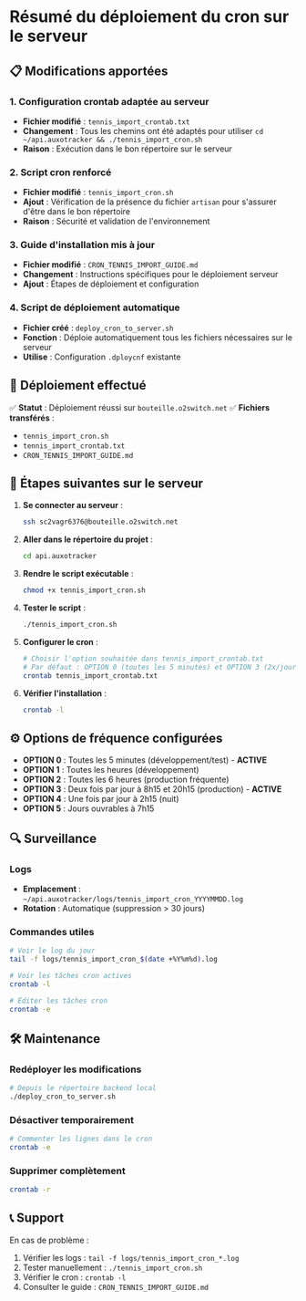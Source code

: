 # Résumé du déploiement du cron sur le serveur

## 📋 Modifications apportées

### 1. Configuration crontab adaptée au serveur
- **Fichier modifié** : `tennis_import_crontab.txt`
- **Changement** : Tous les chemins ont été adaptés pour utiliser `cd ~/api.auxotracker && ./tennis_import_cron.sh`
- **Raison** : Exécution dans le bon répertoire sur le serveur

### 2. Script cron renforcé
- **Fichier modifié** : `tennis_import_cron.sh`
- **Ajout** : Vérification de la présence du fichier `artisan` pour s'assurer d'être dans le bon répertoire
- **Raison** : Sécurité et validation de l'environnement

### 3. Guide d'installation mis à jour
- **Fichier modifié** : `CRON_TENNIS_IMPORT_GUIDE.md`
- **Changement** : Instructions spécifiques pour le déploiement serveur
- **Ajout** : Étapes de déploiement et configuration

### 4. Script de déploiement automatique
- **Fichier créé** : `deploy_cron_to_server.sh`
- **Fonction** : Déploie automatiquement tous les fichiers nécessaires sur le serveur
- **Utilise** : Configuration `.dploycnf` existante

## 🚀 Déploiement effectué

✅ **Statut** : Déploiement réussi sur `bouteille.o2switch.net`
✅ **Fichiers transférés** :
- `tennis_import_cron.sh`
- `tennis_import_crontab.txt`
- `CRON_TENNIS_IMPORT_GUIDE.md`

## 📝 Étapes suivantes sur le serveur

1. **Se connecter au serveur** :
   ```bash
   ssh sc2vagr6376@bouteille.o2switch.net
   ```

2. **Aller dans le répertoire du projet** :
   ```bash
   cd api.auxotracker
   ```

3. **Rendre le script exécutable** :
   ```bash
   chmod +x tennis_import_cron.sh
   ```

4. **Tester le script** :
   ```bash
   ./tennis_import_cron.sh
   ```

5. **Configurer le cron** :
   ```bash
   # Choisir l'option souhaitée dans tennis_import_crontab.txt
   # Par défaut : OPTION 0 (toutes les 5 minutes) et OPTION 3 (2x/jour) sont actives
   crontab tennis_import_crontab.txt
   ```

6. **Vérifier l'installation** :
   ```bash
   crontab -l
   ```

## ⚙️ Options de fréquence configurées

- **OPTION 0** : Toutes les 5 minutes (développement/test) - **ACTIVE**
- **OPTION 1** : Toutes les heures (développement)
- **OPTION 2** : Toutes les 6 heures (production fréquente)
- **OPTION 3** : Deux fois par jour à 8h15 et 20h15 (production) - **ACTIVE**
- **OPTION 4** : Une fois par jour à 2h15 (nuit)
- **OPTION 5** : Jours ouvrables à 7h15

## 🔍 Surveillance

### Logs
- **Emplacement** : `~/api.auxotracker/logs/tennis_import_cron_YYYYMMDD.log`
- **Rotation** : Automatique (suppression > 30 jours)

### Commandes utiles
```bash
# Voir le log du jour
tail -f logs/tennis_import_cron_$(date +%Y%m%d).log

# Voir les tâches cron actives
crontab -l

# Éditer les tâches cron
crontab -e
```

## 🛠️ Maintenance

### Redéployer les modifications
```bash
# Depuis le répertoire backend local
./deploy_cron_to_server.sh
```

### Désactiver temporairement
```bash
# Commenter les lignes dans le cron
crontab -e
```

### Supprimer complètement
```bash
crontab -r
```

## 📞 Support

En cas de problème :
1. Vérifier les logs : `tail -f logs/tennis_import_cron_*.log`
2. Tester manuellement : `./tennis_import_cron.sh`
3. Vérifier le cron : `crontab -l`
4. Consulter le guide : `CRON_TENNIS_IMPORT_GUIDE.md`
